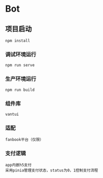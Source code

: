 # Bot

## 项目启动
```
npm install
```

### 调试环境运行
```
npm run serve
```

### 生产环境运行
```
npm run build
```

### 组件库
```
vantui
```

### 适配
```
fanbook平台（仅限）
```

### 支付逻辑

```
app内嵌h5支付
采用pinia管理支付状态，status为0，1控制支付流程
```

